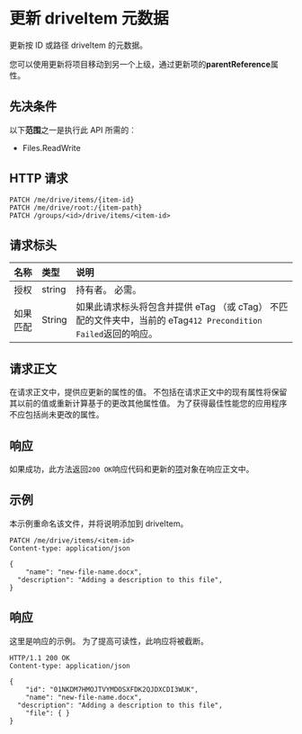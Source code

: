 # <a name="update-a-driveitem-metadata"></a>更新 driveItem 元数据

更新按 ID 或路径 driveItem 的元数据。

您可以使用更新将项目移动到另一个上级，通过更新项的**parentReference**属性。

## <a name="prerequisites"></a>先决条件
以下**范围**之一是执行此 API 所需的︰

  * Files.ReadWrite

## <a name="http-request"></a>HTTP 请求
<!-- { "blockType": "ignored" } -->
```http
PATCH /me/drive/items/{item-id}
PATCH /me/drive/root:/{item-path}
PATCH /groups/<id>/drive/items/<item-id>
```

## <a name="request-headers"></a>请求标头

| 名称          | 类型   | 说明                                                                                                                                                         |
|:--------------|:-------|:--------------------------------------------------------------------------------------------------------------------------------------------------------------------|
| 授权 | string | 持有者<token>。 必需。                                                                                                                                           |
| 如果匹配      | String | 如果此请求标头将包含并提供 eTag （或 cTag） 不匹配的文件夹中，当前的 eTag`412 Precondition Failed`返回的响应。 |

## <a name="request-body"></a>请求正文
在请求正文中，提供应更新的属性的值。 不包括在请求正文中的现有属性将保留其以前的值或重新计算基于的更改其他属性值。 为了获得最佳性能您的应用程序不应包括尚未更改的属性。

## <a name="response"></a>响应
如果成功，此方法返回`200 OK`响应代码和更新的[项](../resources/driveitem.md)对象在响应正文中。

## <a name="example"></a>示例
本示例重命名该文件，并将说明添加到 driveItem。

<!-- {
  "blockType": "request",
  "name": "update_item"
}-->
```http
PATCH /me/drive/items/<item-id>
Content-type: application/json

{
    "name": "new-file-name.docx",
  "description": "Adding a description to this file",
}
```

## <a name="response"></a>响应
这里是响应的示例。 为了提高可读性，此响应将被截断。

<!-- {
  "blockType": "response",
  "truncated": true,
  "@odata.type": "microsoft.graph.driveItem"
} -->
```http
HTTP/1.1 200 OK
Content-type: application/json

{
    "id": "01NKDM7HMOJTVYMDOSXFDK2QJDXCDI3WUK",
    "name": "new-file-name.docx",
  "description": "Adding a description to this file",
    "file": { }
}
```

<!-- uuid: 8fcb5dbc-d5aa-4681-8e31-b001d5168d79
2015-10-25 14:57:30 UTC -->
<!-- {
  "type": "#page.annotation",
  "description": "Update item",
  "keywords": "",
  "section": "documentation",
  "tocPath": "OneDrive/Item/Update item"
}-->
